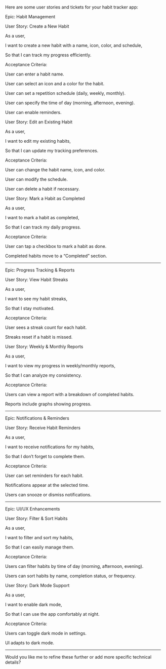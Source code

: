 Here are some user stories and tickets for your habit tracker app:

Epic: Habit Management

User Story: Create a New Habit

As a user,

I want to create a new habit with a name, icon, color, and schedule,

So that I can track my progress efficiently.

Acceptance Criteria:

User can enter a habit name.

User can select an icon and a color for the habit.

User can set a repetition schedule (daily, weekly, monthly).

User can specify the time of day (morning, afternoon, evening).

User can enable reminders.



User Story: Edit an Existing Habit

As a user,

I want to edit my existing habits,

So that I can update my tracking preferences.

Acceptance Criteria:

User can change the habit name, icon, and color.

User can modify the schedule.

User can delete a habit if necessary.



User Story: Mark a Habit as Completed

As a user,

I want to mark a habit as completed,

So that I can track my daily progress.

Acceptance Criteria:

User can tap a checkbox to mark a habit as done.

Completed habits move to a “Completed” section.




---

Epic: Progress Tracking & Reports

User Story: View Habit Streaks

As a user,

I want to see my habit streaks,

So that I stay motivated.

Acceptance Criteria:

User sees a streak count for each habit.

Streaks reset if a habit is missed.



User Story: Weekly & Monthly Reports

As a user,

I want to view my progress in weekly/monthly reports,

So that I can analyze my consistency.

Acceptance Criteria:

Users can view a report with a breakdown of completed habits.

Reports include graphs showing progress.




---

Epic: Notifications & Reminders

User Story: Receive Habit Reminders

As a user,

I want to receive notifications for my habits,

So that I don’t forget to complete them.

Acceptance Criteria:

User can set reminders for each habit.

Notifications appear at the selected time.

Users can snooze or dismiss notifications.




---

Epic: UI/UX Enhancements

User Story: Filter & Sort Habits

As a user,

I want to filter and sort my habits,

So that I can easily manage them.

Acceptance Criteria:

Users can filter habits by time of day (morning, afternoon, evening).

Users can sort habits by name, completion status, or frequency.



User Story: Dark Mode Support

As a user,

I want to enable dark mode,

So that I can use the app comfortably at night.

Acceptance Criteria:

Users can toggle dark mode in settings.

UI adapts to dark mode.




---

Would you like me to refine these further or add more specific technical details?

